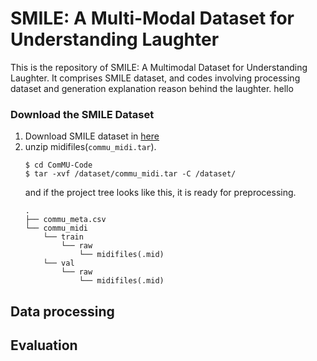 # SMILE: A Multi-Modal Dataset for Understanding Laughter

This is the repository of SMILE: A Multimodal Dataset for Understanding Laughter. 
It comprises SMILE dataset, and codes involving processing dataset and generation explanation reason behind the laughter.
hello


### Download the SMILE Dataset
1. Download SMILE dataset in [here](https://drive.google.com/file/d/17v318r5DQp4loh28WD9vVUtvS5xeKpR9/view)
2. unzip midifiles(`commu_midi.tar`).
    ```
    $ cd ComMU-Code
    $ tar -xvf /dataset/commu_midi.tar -C /dataset/
    ```
    and if the project tree looks like this, it is ready for preprocessing. 
    ```
    .
    ├── commu_meta.csv
    └── commu_midi
        └── train
            └── raw
                └── midifiles(.mid)
        └── val
            └── raw
                └── midifiles(.mid)
    ``` 

## Data processing



## Evaluation

